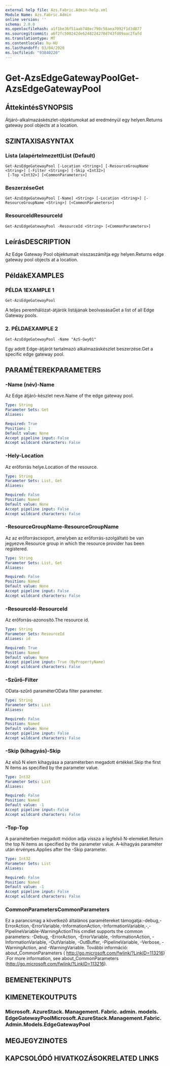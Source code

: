 ```yaml
---
external help file: Azs.Fabric.Admin-help.xml
Module Name: Azs.Fabric.Admin
online version: ''
schema: 2.0.0
ms.openlocfilehash: a1f1be36f51aab748ec790c56aea7092f1d3d877
ms.sourcegitcommit: a6f2fc500242de6248224278d743fd09aac2fafd
ms.translationtype: MT
ms.contentlocale: hu-HU
ms.lasthandoff: 03/04/2020
ms.locfileid: "93840220"
---
```

# <span data-ttu-id="c3b74-101">Get-AzsEdgeGatewayPool</span><span class="sxs-lookup"><span data-stu-id="c3b74-101">Get-AzsEdgeGatewayPool</span></span>

## <span data-ttu-id="c3b74-102">Áttekintés</span><span class="sxs-lookup"><span data-stu-id="c3b74-102">SYNOPSIS</span></span>
<span data-ttu-id="c3b74-103">Átjáró-alkalmazáskészlet-objektumokat ad eredményül egy helyen.</span><span class="sxs-lookup"><span data-stu-id="c3b74-103">Returns gateway pool objects at a location.</span></span>

## <span data-ttu-id="c3b74-104">SZINTAXISA</span><span class="sxs-lookup"><span data-stu-id="c3b74-104">SYNTAX</span></span>

### <span data-ttu-id="c3b74-105">Lista (alapértelmezett)</span><span class="sxs-lookup"><span data-stu-id="c3b74-105">List (Default)</span></span>
```
Get-AzsEdgeGatewayPool [-Location <String>] [-ResourceGroupName <String>] [-Filter <String>] [-Skip <Int32>]
 [-Top <Int32>] [<CommonParameters>]
```

### <span data-ttu-id="c3b74-106">Beszerzése</span><span class="sxs-lookup"><span data-stu-id="c3b74-106">Get</span></span>
```
Get-AzsEdgeGatewayPool [-Name] <String> [-Location <String>] [-ResourceGroupName <String>] [<CommonParameters>]
```

### <span data-ttu-id="c3b74-107">ResourceId</span><span class="sxs-lookup"><span data-stu-id="c3b74-107">ResourceId</span></span>
```
Get-AzsEdgeGatewayPool -ResourceId <String> [<CommonParameters>]
```

## <span data-ttu-id="c3b74-108">Leírás</span><span class="sxs-lookup"><span data-stu-id="c3b74-108">DESCRIPTION</span></span>
<span data-ttu-id="c3b74-109">Az Edge Gateway Pool objektumait visszaszámítja egy helyen.</span><span class="sxs-lookup"><span data-stu-id="c3b74-109">Returns edge gateway pool objects at a location.</span></span>

## <span data-ttu-id="c3b74-110">Példák</span><span class="sxs-lookup"><span data-stu-id="c3b74-110">EXAMPLES</span></span>

### <span data-ttu-id="c3b74-111">PÉLDA 1</span><span class="sxs-lookup"><span data-stu-id="c3b74-111">EXAMPLE 1</span></span>
```
Get-AzsEdgeGatewayPool
```

<span data-ttu-id="c3b74-112">A teljes peremhálózat-átjárók listájának beolvasása</span><span class="sxs-lookup"><span data-stu-id="c3b74-112">Get a list of all Edge Gateway pools.</span></span>

### <span data-ttu-id="c3b74-113">2. PÉLDA</span><span class="sxs-lookup"><span data-stu-id="c3b74-113">EXAMPLE 2</span></span>
```
Get-AzsEdgeGatewayPool -Name "AzS-Gwy01"
```

<span data-ttu-id="c3b74-114">Egy adott Edge-átjárót tartalmazó alkalmazáskészlet beszerzése.</span><span class="sxs-lookup"><span data-stu-id="c3b74-114">Get a specific edge gateway pool.</span></span>

## <span data-ttu-id="c3b74-115">PARAMÉTEREK</span><span class="sxs-lookup"><span data-stu-id="c3b74-115">PARAMETERS</span></span>

### <span data-ttu-id="c3b74-116">-Name (név)</span><span class="sxs-lookup"><span data-stu-id="c3b74-116">-Name</span></span>
<span data-ttu-id="c3b74-117">Az Edge átjáró-készlet neve.</span><span class="sxs-lookup"><span data-stu-id="c3b74-117">Name of the edge gateway pool.</span></span>

```yaml
Type: String
Parameter Sets: Get
Aliases:

Required: True
Position: 1
Default value: None
Accept pipeline input: False
Accept wildcard characters: False
```

### <span data-ttu-id="c3b74-118">-Hely</span><span class="sxs-lookup"><span data-stu-id="c3b74-118">-Location</span></span>
<span data-ttu-id="c3b74-119">Az erőforrás helye.</span><span class="sxs-lookup"><span data-stu-id="c3b74-119">Location of the resource.</span></span>

```yaml
Type: String
Parameter Sets: List, Get
Aliases:

Required: False
Position: Named
Default value: None
Accept pipeline input: False
Accept wildcard characters: False
```

### <span data-ttu-id="c3b74-120">-ResourceGroupName</span><span class="sxs-lookup"><span data-stu-id="c3b74-120">-ResourceGroupName</span></span>
<span data-ttu-id="c3b74-121">Az az erőforráscsoport, amelyben az erőforrás-szolgáltató be van jegyezve.</span><span class="sxs-lookup"><span data-stu-id="c3b74-121">Resource group in which the resource provider has been registered.</span></span>

```yaml
Type: String
Parameter Sets: List, Get
Aliases:

Required: False
Position: Named
Default value: None
Accept pipeline input: False
Accept wildcard characters: False
```

### <span data-ttu-id="c3b74-122">-ResourceId</span><span class="sxs-lookup"><span data-stu-id="c3b74-122">-ResourceId</span></span>
<span data-ttu-id="c3b74-123">Az erőforrás-azonosító.</span><span class="sxs-lookup"><span data-stu-id="c3b74-123">The resource id.</span></span>

```yaml
Type: String
Parameter Sets: ResourceId
Aliases: id

Required: True
Position: Named
Default value: None
Accept pipeline input: True (ByPropertyName)
Accept wildcard characters: False
```

### <span data-ttu-id="c3b74-124">-Szűrő</span><span class="sxs-lookup"><span data-stu-id="c3b74-124">-Filter</span></span>
<span data-ttu-id="c3b74-125">OData-szűrő paraméter</span><span class="sxs-lookup"><span data-stu-id="c3b74-125">OData filter parameter.</span></span>

```yaml
Type: String
Parameter Sets: List
Aliases:

Required: False
Position: Named
Default value: None
Accept pipeline input: False
Accept wildcard characters: False
```

### <span data-ttu-id="c3b74-126">-Skip (kihagyás)</span><span class="sxs-lookup"><span data-stu-id="c3b74-126">-Skip</span></span>
<span data-ttu-id="c3b74-127">Az első N elem kihagyása a paraméterben megadott értékkel.</span><span class="sxs-lookup"><span data-stu-id="c3b74-127">Skip the first N items as specified by the parameter value.</span></span>

```yaml
Type: Int32
Parameter Sets: List
Aliases:

Required: False
Position: Named
Default value: -1
Accept pipeline input: False
Accept wildcard characters: False
```

### <span data-ttu-id="c3b74-128">-Top</span><span class="sxs-lookup"><span data-stu-id="c3b74-128">-Top</span></span>
<span data-ttu-id="c3b74-129">A paraméterben megadott módon adja vissza a legfelső N-elemeket.</span><span class="sxs-lookup"><span data-stu-id="c3b74-129">Return the top N items as specified by the parameter value.</span></span>
<span data-ttu-id="c3b74-130">A-kihagyás paraméter után érvényes.</span><span class="sxs-lookup"><span data-stu-id="c3b74-130">Applies after the -Skip parameter.</span></span>

```yaml
Type: Int32
Parameter Sets: List
Aliases:

Required: False
Position: Named
Default value: -1
Accept pipeline input: False
Accept wildcard characters: False
```

### <span data-ttu-id="c3b74-131">CommonParameters</span><span class="sxs-lookup"><span data-stu-id="c3b74-131">CommonParameters</span></span>
<span data-ttu-id="c3b74-132">Ez a parancsmag a következő általános paramétereket támogatja:-debug,-ErrorAction,-ErrorVariable,-InformationAction,-InformationVariable,-,-PipelineVariable-WarningAction</span><span class="sxs-lookup"><span data-stu-id="c3b74-132">This cmdlet supports the common parameters: -Debug, -ErrorAction, -ErrorVariable, -InformationAction, -InformationVariable, -OutVariable, -OutBuffer, -PipelineVariable, -Verbose, -WarningAction, and -WarningVariable.</span></span> <span data-ttu-id="c3b74-133">További információ: about_CommonParameters ( http://go.microsoft.com/fwlink/?LinkID=113216) .</span><span class="sxs-lookup"><span data-stu-id="c3b74-133">For more information, see about_CommonParameters (http://go.microsoft.com/fwlink/?LinkID=113216).</span></span>

## <span data-ttu-id="c3b74-134">BEMENETEK</span><span class="sxs-lookup"><span data-stu-id="c3b74-134">INPUTS</span></span>

## <span data-ttu-id="c3b74-135">KIMENETEK</span><span class="sxs-lookup"><span data-stu-id="c3b74-135">OUTPUTS</span></span>

### <span data-ttu-id="c3b74-136">Microsoft. AzureStack. Management. Fabric. admin. models. EdgeGatewayPool</span><span class="sxs-lookup"><span data-stu-id="c3b74-136">Microsoft.AzureStack.Management.Fabric.Admin.Models.EdgeGatewayPool</span></span>

## <span data-ttu-id="c3b74-137">MEGJEGYZI</span><span class="sxs-lookup"><span data-stu-id="c3b74-137">NOTES</span></span>

## <span data-ttu-id="c3b74-138">KAPCSOLÓDÓ HIVATKOZÁSOK</span><span class="sxs-lookup"><span data-stu-id="c3b74-138">RELATED LINKS</span></span>
